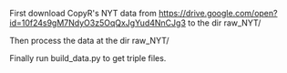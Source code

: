 First download CopyR's NYT data from https://drive.google.com/open?id=10f24s9gM7NdyO3z5OqQxJgYud4NnCJg3 to the dir raw_NYT/

Then process the data at the dir raw_NYT/

Finally run build_data.py to get triple files.
